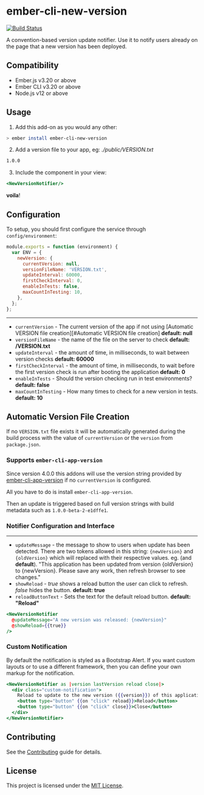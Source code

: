 # ember-cli-new-version

[![Build Status](https://travis-ci.org/sethwebster/ember-cli-new-version.svg?branch=master)](https://travis-ci.org/sethwebster/ember-cli-new-version)

A convention-based version update notifier. Use it to notify users already on the page that a new version has been deployed.

## Compatibility

* Ember.js v3.20 or above
* Ember CLI v3.20 or above
* Node.js v12 or above

## Usage

1. Add this add-on as you would any other:
  ```bash
  > ember install ember-cli-new-version
  ```

2. Add a version file to your app, eg:
  _./public/VERSION.txt_

  ```bash
  1.0.0
  ```

3. Include the component in your view:
  ```handlebars
  <NewVersionNotifier/>
  ```

**voila**!

## Configuration

To setup, you should first configure the service through `config/environment`:

```javascript
module.exports = function (environment) {
  var ENV = {
    newVersion: {
      currentVersion: null,
      versionFileName: 'VERSION.txt',
      updateInterval: 60000,
      firstCheckInterval: 0,
      enableInTests: false,
      maxCountInTesting: 10,    
    },
  };
};
```

----
* `currentVersion` - The current version of the app if not using [Automatic VERSION file creation][#Automatic VERSION file creation] **default: null**
* `versionFileName` - the name of the file on the server to check **default: /VERSION.txt**
* `updateInterval` - the amount of time, in milliseconds, to wait between version checks **default: 60000**
* `firstCheckInterval` - the amount of time, in milliseconds, to wait before the first version check is run after booting the application **default: 0**
* `enableInTests` - Should the version checking run in test environments? **default: false**
* `maxCountInTesting` - How many times to check for a new version in tests. **default: 10**


## Automatic Version File Creation ##
If no `VERSION.txt` file exists it will be automatically generated during the build process 
with the value of `currentVersion` or the `version` from `package.json`.

### Supports `ember-cli-app-version`

Since version 4.0.0 this addons will use the version string provided by [ember-cli-app-version](https://github.com/ember-cli/ember-cli-app-version) if no `currentVersion` is configured.

All you have to do is install `ember-cli-app-version`.

Then an update is triggered based on full version strings with build metadata such as `1.0.0-beta-2-e1dffe1`.

### Notifier Configuration and Interface ###
----
* `updateMessage` - the message to show to users when update has been detected. There are two tokens allowed in this string: `{newVersion}` and `{oldVersion}` which will replaced with their respective values.
  eg. (and **default**). "This application has been updated from version {oldVersion} to {newVersion}. Please save any work, then refresh browser to see changes."
* `showReload` - _true_ shows a reload button the user can click to refresh. _false_ hides the button. **default: true**
* `reloadButtonText` - Sets the text for the default reload button. **default: "Reload"**


```handlebars
<NewVersionNotifier
  @updateMessage="A new version was released: {newVersion}"
  @showReload={{true}}
/>
```

### Custom Notification ###

By default the notification is styled as a Bootstrap Alert. If you want custom layouts or
to use a different framework, then you can define your own markup for the notification.

```hbs
<NewVersionNotifier as |version lastVersion reload close|>
  <div class="custom-notification">
    Reload to update to the new version ({{version}}) of this application
    <button type="button" {{on "click" reload}}>Reload</button>
    <button type="button" {{on "click" close}}>Close</button>
  </div>
</NewVersionNotifier>
```

Contributing
------------------------------------------------------------------------------

See the [Contributing](CONTRIBUTING.md) guide for details.


License
------------------------------------------------------------------------------

This project is licensed under the [MIT License](LICENSE.md).
